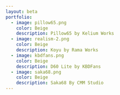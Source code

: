 ```yaml
---
layout: beta
portfolio:
  - image: pillow65.png
    color: Beige
    description: Pillow65 by Kelium Works
  - image: realism-2.png
    color: Beige
    description: Koyu by Rama Works
  - image: kbdfans.png
    color: Beige
    description: D60 Lite by KBDFans
  - image: saka68.png
    color: Beige
    description: Saka68 By CMM Studio
---
```

